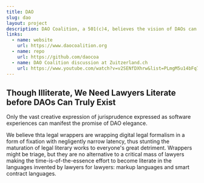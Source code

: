 ```yaml
---
title: DAO
slug: dao
layout: project
description: DAO Coalition, a 501(c)4, believes the vision of DAOs can only be achieved when lawyers become literate in digital legal formalism.
links:
  - name: website
    url: https://www.daocoalition.org
  - name: repo
    url: https://github.com/daocoa
  - name: DAO Coalition discussion at Zuitzerland.ch
    url: https://www.youtube.com/watch?v=v2SENfDXhrw&list=PLmgM5u14bFq71Tpwg5DLje2JQiAfKX3sX&index=4
---
```


## Though Illiterate, We Need Lawyers Literate before DAOs Can Truly Exist

Only the vast creative expression of jurisprudence expressed as software experiences can manifest the promise of DAO elegance.

We believe thta legal wrappers are wrapping digital legal formalism in a form of fixation with negligently narrow latency, thus stunting the maturation of legal literary works to everyone's great detriment. Wrappers might be triage, but they are no alternative to a critical mass of lawyers making the time-is-of-the-essence effort to become literate in the languages invented by lawyers for lawyers: markup languages and smart contract languages.
